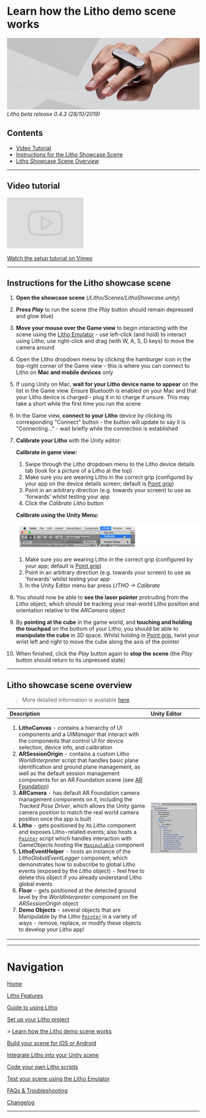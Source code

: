 # Learn how the Litho demo scene works

[![Banner image](../Images/banner.jpg)](#)
_Litho beta release 0.4.3 (28/10/2019)_

## Contents

* [Video Tutorial](#video-tutorial)
* [Instructions for the Litho Showcase Scene](#instructions-for-the-litho-showcase-scene)
* [Litho Showcase Scene Overview](#litho-showcase-scene-overview)

---

## Video tutorial

<a href="https://vimeo.com/361262684#t=171s" target="_blank">![Link to video](../Images/Icons/vimeo_small.png)

Watch the setup tutorial on Vimeo</a>

---

## Instructions for the Litho showcase scene

1. **Open the showcase scene** (_/Litho/Scenes/LithoShowcase.unity_)

2. **Press _Play_** to run the scene (the _Play_ button should remain depressed and glow blue)

3. **Move your mouse over the Game view** to begin interacting with the scene using the [Litho Emulator](../Features/LithoEmulator.md) - use left-click (and hold) to interact using Litho; use right-click and drag (with W, A, S, D keys) to move the camera around

4. Open the Litho dropdown menu by clicking the hamburger icon in the top-right corner of the Game view - this is where you can connect to Litho on **Mac and mobile devices** only

5. If using Unity on Mac, **wait for your Litho device name to appear** on the list in the Game view. Ensure Bluetooth is enabled on your Mac and that your Litho device is charged - plug it in to charge if unsure. This may take a short while the first time you run the scene

4. In the Game view, **connect to your Litho** device by clicking its corresponding "Connect" button - the button will update to say it is "Connecting..." - wait briefly while the connection is established

5. **Calibrate your Litho** with the Unity editor:

    **Calibrate in game view:**
    1. Swipe through the Litho dropdown menu to the Litho device details tab (look for a picture of a Litho at the top)
    2. Make sure you are wearing Litho in the correct grip (configured by your app on the device details screen; default is [Point grip](UsingLitho.md#litho-grips))
    3. Point in an arbitrary direction (e.g. towards your screen) to use as 'forwards' whilst testing your app
    4. Click the _Calibrate Litho_ button

    **Calibrate using the Unity Menu:**

    [![Calibrate using the LITHO menu](../Images/Editor/CalibrateMenu.png)](#)
    1. Make sure you are wearing Litho in the correct grip (configured by your app; default is [Point grip](UsingLitho.md#litho-grips))
    2. Point in an arbitrary direction (e.g. towards your screen) to use as 'forwards' whilst testing your app
    3. In the Unity Editor menu bar press _LITHO -> Calibrate_

6. You should now be able to **see the laser pointer** protruding from the _Litho_ object, which should be tracking your real-world Litho position and orientation relative to the _ARCamera_ object

7. By **pointing at the cube** in the game world, and **touching and holding the touchpad** on the bottom of your Litho, you should be able to **manipulate the cube** in 3D space. Whilst holding in [Point grip](UsingLitho.md#litho-grips), twist your wrist left and right to move the cube along the axis of the pointer

8. When finished, click the _Play_ button again to **stop the scene** (the _Play_ button should return to its unpressed state)

---


## Litho showcase scene overview

>More detailed information is available [here](UnityIntegration.md#).

| Description | Unity Editor |
| :--- | :--- |
|<ol> <li> **LithoCanvas** \- contains a hierarchy of UI components and a _UIManager_ that interact with the components that control UI for device selection, device info, and calibration </li> <li> **ARSessionOrigin** \- contains a custom Litho _WorldInterpreter_ script that handles basic plane identification and ground plane management, as well as the default session management components for an AR Foundation scene (see [AR Foundation](https://docs.unity3d.com/Packages/com.unity.xr.arfoundation@2.0/manual/index.html)) </li> <li> **ARCamera** \- has default AR Foundation camera management components on it, including the _Tracked Pose Driver_, which allows the Unity game camera position to match the real world camera position once the app is built </li> <li> **Litho** \- gets positioned by its _Litho_ component and exposes Litho-related events; also hosts a [`Pointer`](UnityScripting.md#pointer) script which handles interaction with GameObjects hosting the [`Manipulable`](UnityScripting.md#manipulable) component </li> <li> **LithoEventHelper** \- hosts an instance of the _LithoGlobalEventLogger_ component, which demonstrates how to subscribe to global Litho events (exposed by the _Litho_ object) - feel free to delete this object if you already understand Litho global events </li> <li> **Floor** \- gets positioned at the detected ground level by the _WorldInterpreter_ component on the _ARSessionOrigin_ object </li> <li> **Demo Objects** \- several objects that are Manipulable by the Litho [`Pointer`](UnityScripting.md#pointer) in a variety of ways - remove, replace, or modify these objects to develop your Litho app! </li> </ol> | [![Scene overview](../Images/Editor/ShowcaseSceneOverview.png)](#) |

---

# Navigation

[Home](../README.md)

[Litho Features](../Features/README.md)

[Guide to using Litho](UsingLitho.md)

[Set up your Litho project](ProjectSetup.md)

\> [Learn how the Litho demo scene works](DemoScene.md)

[Build your scene for iOS or Android](BuildInstructions.md)

[Integrate Litho into your Unity scene](UnityIntegration.md)

[Code your own Litho scripts](UnityScripting.md)

[Test your scene using the Litho Emulator](../Features/LithoEmulator.md)

[FAQs & Troubleshooting](../FAQ.md)

[Changelog](../Changelog.md)

---
